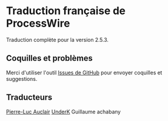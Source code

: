 # Traduction française de ProcessWire

Traduction complète pour la version 2.5.3.

## Coquilles et problèmes

Merci d'utiliser l'outil [Issues de GitHub](https://github.com/underk/pw_french/issues) pour envoyer coquilles et suggestions.

## Traducteurs

[Pierre-Luc Auclair](https://github.com/plauclair)
[UnderK](https://github.com/underk)
Guillaume
achabany
